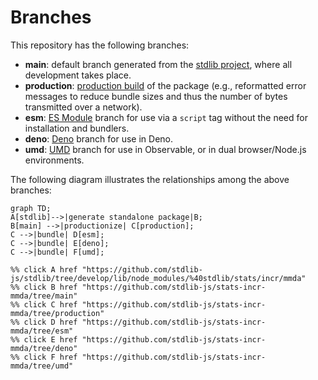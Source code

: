 <!--

@license Apache-2.0

Copyright (c) 2022 The Stdlib Authors.

Licensed under the Apache License, Version 2.0 (the "License");
you may not use this file except in compliance with the License.
You may obtain a copy of the License at

    http://www.apache.org/licenses/LICENSE-2.0

Unless required by applicable law or agreed to in writing, software
distributed under the License is distributed on an "AS IS" BASIS,
WITHOUT WARRANTIES OR CONDITIONS OF ANY KIND, either express or implied.
See the License for the specific language governing permissions and
limitations under the License.

-->

# Branches

This repository has the following branches:

-   **main**: default branch generated from the [stdlib project][stdlib-url], where all development takes place.
-   **production**: [production build][production-url] of the package (e.g., reformatted error messages to reduce bundle sizes and thus the number of bytes transmitted over a network).
-   **esm**: [ES Module][esm-url] branch for use via a `script` tag without the need for installation and bundlers.
-   **deno**: [Deno][deno-url] branch for use in Deno.
-   **umd**: [UMD][umd-url] branch for use in Observable, or in dual browser/Node.js environments.

The following diagram illustrates the relationships among the above branches:

```mermaid
graph TD;
A[stdlib]-->|generate standalone package|B;
B[main] -->|productionize| C[production];
C -->|bundle| D[esm];
C -->|bundle| E[deno];
C -->|bundle| F[umd];

%% click A href "https://github.com/stdlib-js/stdlib/tree/develop/lib/node_modules/%40stdlib/stats/incr/mmda"
%% click B href "https://github.com/stdlib-js/stats-incr-mmda/tree/main"
%% click C href "https://github.com/stdlib-js/stats-incr-mmda/tree/production"
%% click D href "https://github.com/stdlib-js/stats-incr-mmda/tree/esm"
%% click E href "https://github.com/stdlib-js/stats-incr-mmda/tree/deno"
%% click F href "https://github.com/stdlib-js/stats-incr-mmda/tree/umd"
```

[stdlib-url]: https://github.com/stdlib-js/stdlib/tree/develop/lib/node_modules/%40stdlib/stats/incr/mmda
[production-url]: https://github.com/stdlib-js/stats-incr-mmda/tree/production
[deno-url]: https://github.com/stdlib-js/stats-incr-mmda/tree/deno
[umd-url]: https://github.com/stdlib-js/stats-incr-mmda/tree/umd
[esm-url]: https://github.com/stdlib-js/stats-incr-mmda/tree/esm